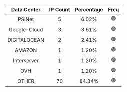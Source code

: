 | Data Center | IP Count | Percentage | Freq |
|:------------:|:--------:|:-----------:|:-----:|
| PSINet | 5 | 6.02% | 🟢 |
| Google-Cloud | 3 | 3.61% | 🟢 |
| DIGITALOCEAN | 2 | 2.41% | 🟢 |
| AMAZON | 1 | 1.20% | 🟢 |
| Interserver | 1 | 1.20% | 🟢 |
| OVH | 1 | 1.20% | 🟢 |
| OTHER | 70 | 84.34% | 🟢 |